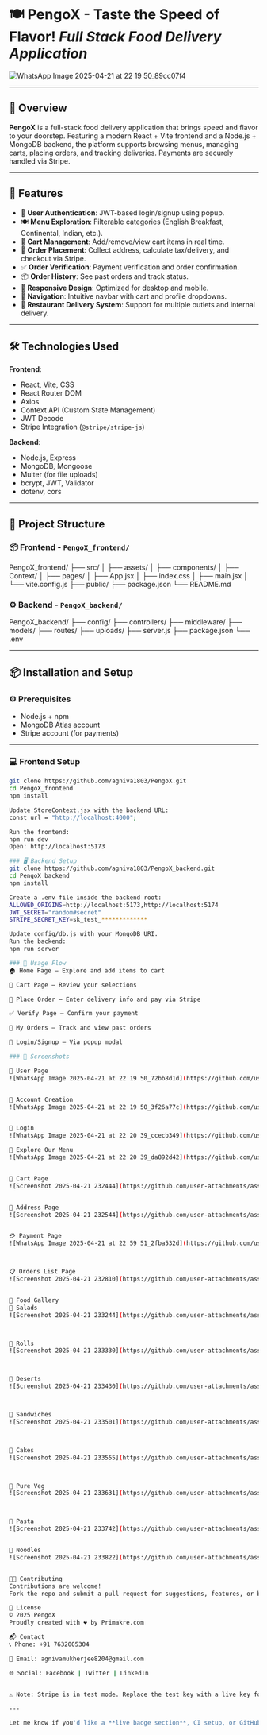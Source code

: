 # 🍽️ PengoX - Taste the Speed of Flavor!  *Full Stack Food Delivery Application*
![WhatsApp Image 2025-04-21 at 22 19 50_89cc07f4](https://github.com/user-attachments/assets/a2807aeb-c928-4aae-84f5-51a0065bd9cc)

---

## 🌟 Overview

**PengoX** is a full-stack food delivery application that brings speed and flavor to your doorstep. Featuring a modern React + Vite frontend and a Node.js + MongoDB backend, the platform supports browsing menus, managing carts, placing orders, and tracking deliveries. Payments are securely handled via Stripe.

---

## 🚀 Features

- 🔐 **User Authentication**: JWT-based login/signup using popup.
- 🍽️ **Menu Exploration**: Filterable categories (English Breakfast, Continental, Indian, etc.).
- 🛒 **Cart Management**: Add/remove/view cart items in real time.
- 🧾 **Order Placement**: Collect address, calculate tax/delivery, and checkout via Stripe.
- ✅ **Order Verification**: Payment verification and order confirmation.
- 📦 **Order History**: See past orders and track status.
- 📱 **Responsive Design**: Optimized for desktop and mobile.
- 🧭 **Navigation**: Intuitive navbar with cart and profile dropdowns.
- 🛵 **Restaurant Delivery System**: Support for multiple outlets and internal delivery.

---

## 🛠️ Technologies Used

**Frontend**:
- React, Vite, CSS
- React Router DOM
- Axios
- Context API (Custom State Management)
- JWT Decode
- Stripe Integration (`@stripe/stripe-js`)

**Backend**:
- Node.js, Express
- MongoDB, Mongoose
- Multer (for file uploads)
- bcrypt, JWT, Validator
- dotenv, cors

---

## 🧱 Project Structure

### 📦 Frontend - `PengoX_frontend/`
PengoX_frontend/ ├── src/ │ ├── assets/ │ ├── components/ │ ├── Context/ │ ├── pages/ │ ├── App.jsx │ ├── index.css │ ├── main.jsx │ └── vite.config.js ├── public/ ├── package.json └── README.md


### ⚙️ Backend - `PengoX_backend/`
PengoX_backend/ ├── config/ ├── controllers/ ├── middleware/ ├── models/ ├── routes/ ├── uploads/ ├── server.js ├── package.json └── .env


---

## 📦 Installation and Setup

### ⚙️ Prerequisites
- Node.js + npm
- MongoDB Atlas account
- Stripe account (for payments)

---

### 💻 Frontend Setup

```bash
git clone https://github.com/agniva1803/PengoX.git
cd PengoX_frontend
npm install

Update StoreContext.jsx with the backend URL:
const url = "http://localhost:4000";

Run the frontend:
npm run dev
Open: http://localhost:5173

### 🖥️ Backend Setup
git clone https://github.com/agniva1803/PengoX_backend.git
cd PengoX_backend
npm install

Create a .env file inside the backend root:
ALLOWED_ORIGINS=http://localhost:5173,http://localhost:5174
JWT_SECRET="random#secret"
STRIPE_SECRET_KEY=sk_test_*************

Update config/db.js with your MongoDB URI.
Run the backend:
npm run server

### 🧪 Usage Flow
🏠 Home Page – Explore and add items to cart

🛒 Cart Page – Review your selections

🏡 Place Order – Enter delivery info and pay via Stripe

✅ Verify Page – Confirm your payment

📜 My Orders – Track and view past orders

🔐 Login/Signup – Via popup modal

### 📸 Screenshots

🧑 User Page
![WhatsApp Image 2025-04-21 at 22 19 50_72bb8d1d](https://github.com/user-attachments/assets/f120db47-d637-44c0-b2dd-810cd17d52ba)


📝 Account Creation
![WhatsApp Image 2025-04-21 at 22 19 50_3f26a77c](https://github.com/user-attachments/assets/186dbf0b-c750-4b9a-90a7-ffb38dfbcd1f)


🔐 Login
![WhatsApp Image 2025-04-21 at 22 20 39_ccecb349](https://github.com/user-attachments/assets/c5ca2dbd-934a-49c5-b762-aeb9d4980972)

📂 Explore Our Menu
![WhatsApp Image 2025-04-21 at 22 20 39_da892d42](https://github.com/user-attachments/assets/c6f40427-fc98-4c51-b142-a2fd8196c045)


🛒 Cart Page
![Screenshot 2025-04-21 232444](https://github.com/user-attachments/assets/0cabbdba-983c-46ec-8942-2142e0f99be7)


🏡 Address Page
![Screenshot 2025-04-21 232544](https://github.com/user-attachments/assets/dee58ee1-9efe-48ed-96ba-180503b4e31e)


💳 Payment Page
![WhatsApp Image 2025-04-21 at 22 59 51_2fba532d](https://github.com/user-attachments/assets/7d87a898-41f4-46e6-b0d3-652c4fcc409a)



📋 Orders List Page
![Screenshot 2025-04-21 232810](https://github.com/user-attachments/assets/03f4f33e-959c-4ae1-b3fa-70eaec80b7f4)


🍱 Food Gallery
🥗 Salads
![Screenshot 2025-04-21 233244](https://github.com/user-attachments/assets/f2d62f09-cbd6-4200-b901-0ff001addd9b)



🌯 Rolls
![Screenshot 2025-04-21 233330](https://github.com/user-attachments/assets/6cc5ab61-9aeb-40ae-a664-96fc17941ace)



🍨 Deserts
![Screenshot 2025-04-21 233430](https://github.com/user-attachments/assets/cd9b472d-55cd-409b-8413-6d961a15e2a0)



🥪 Sandwiches
![Screenshot 2025-04-21 233501](https://github.com/user-attachments/assets/0e573c75-7d6b-4278-aa3d-ed0034af1221)



🎂 Cakes
![Screenshot 2025-04-21 233555](https://github.com/user-attachments/assets/82d33ac3-e89b-4804-82b5-8ede0b2c4923)



🥬 Pure Veg
![Screenshot 2025-04-21 233631](https://github.com/user-attachments/assets/4873c972-7cc7-4126-af7b-5c90f42f28db)



🍝 Pasta
![Screenshot 2025-04-21 233742](https://github.com/user-attachments/assets/c3852bca-3774-4e11-9b19-32b3e5cba820)


🍜 Noodles
![Screenshot 2025-04-21 233822](https://github.com/user-attachments/assets/88b53f4c-3d71-477f-ba76-fac2bba52c95)


🧑‍💻 Contributing
Contributions are welcome!
Fork the repo and submit a pull request for suggestions, features, or bug fixes.

📄 License
© 2025 PengoX
Proudly created with ❤️ by Primakre.com

📬 Contact
📞 Phone: +91 7632005304

📧 Email: agnivamukherjee8204@gmail.com

🌐 Social: Facebook | Twitter | LinkedIn


⚠️ Note: Stripe is in test mode. Replace the test key with a live key for production use.

---

Let me know if you'd like a **live badge section**, CI setup, or GitHub Actions added too!
